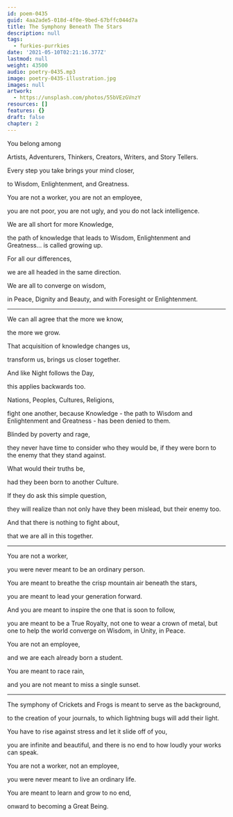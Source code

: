 ```yaml
---
id: poem-0435
guid: 4aa2ade5-018d-4f0e-9bed-67bffc044d7a
title: The Symphony Beneath The Stars
description: null
tags:
  - furkies-purrkies
date: '2021-05-10T02:21:16.377Z'
lastmod: null
weight: 43500
audio: poetry-0435.mp3
image: poetry-0435-illustration.jpg
images: null
artwork:
  - https://unsplash.com/photos/55bVEzGVnzY
resources: []
features: {}
draft: false
chapter: 2
---
```


You belong among

Artists, Adventurers, Thinkers, Creators, Writers, and Story Tellers.

Every step you take brings your mind closer,

to Wisdom, Enlightenment, and Greatness.

You are not a worker, you are not an employee,

you are not poor, you are not ugly, and you do not lack intelligence.

We are all short for more Knowledge,

the path of knowledge that leads to Wisdom, Enlightenment and Greatness... is called growing up.

For all our differences,

we are all headed in the same direction.

We are all to converge on wisdom,

in Peace, Dignity and Beauty, and with Foresight or Enlightenment.

---

We can all agree that the more we know,

the more we grow.

That acquisition of knowledge changes us,

transform us, brings us closer together.

And like Night follows the Day,

this applies backwards too.

Nations, Peoples, Cultures, Religions,

fight one another, because Knowledge - the path to Wisdom and Enlightenment and Greatness - has been denied to them.

Blinded by poverty and rage,

they never have time to consider who they would be, if they were born to the enemy that they stand against.

What would their truths be,

had they been born to another Culture.

If they do ask this simple question,

they will realize than not only have they been mislead, but their enemy too.

And that there is nothing to fight about,

that we are all in this together.

---

You are not a worker,

you were never meant to be an ordinary person.

You are meant to breathe the crisp mountain air beneath the stars,

you are meant to lead your generation forward.

And you are meant to inspire the one that is soon to follow,

you are meant to be a True Royalty, not one to wear a crown of metal, but one to help the world converge on Wisdom, in Unity, in Peace.

You are not an employee,

and we are each already born a student.

You are meant to race rain,

and you are not meant to miss a single sunset.

---

The symphony of Crickets and Frogs is meant to serve as the background,

to the creation of your journals, to which lightning bugs will add their light.

You have to rise against stress and let it slide off of you,

you are infinite and beautiful, and there is no end to how loudly your works can speak.

You are not a worker, not an employee,

you were never meant to live an ordinary life.

You are meant to learn and grow to no end,

onward to becoming a Great Being.
